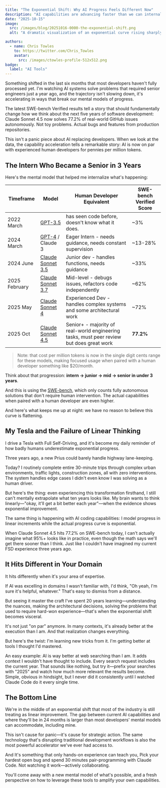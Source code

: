 ```yaml
---
title: "The Exponential Shift: Why AI Progress Feels Different Now"
description: "AI capabilities are advancing faster than we can internalize. Here's why the next phase of development will look radically different."
date: "2025-10-15"
image:
  src: /images/blog/20251016-0000-the-exponential-shift.png
  alt: "A dramatic visualization of an exponential curve rising sharply upward made of glowing holographic data points and neural network connections, transforming from a flat linear path into a steep acceleration curve. In the foreground, a software developer sits at a modern desk with dual monitors displaying code and AI interfaces, gazing up at the luminous curve with a mix of contemplation and realization, backlit by the glow of the visualization. Cinematic lighting with deep blue and cyan tones from the holographic elements contrasting with warm amber desk lamp light, creating depth and atmosphere. Photorealistic rendering, 8k quality, shallow depth of field focusing on the developer and curve intersection, professional commercial photography aesthetic with high contrast color grading."

authors:
  - name: Chris Towles
    to: https://twitter.com/Chris_Towles
    avatar:
      src: /images/ctowles-profile-512x512.png
badge:
  label: "AI Tools"
---
```


Something shifted in the last six months that most developers haven't fully processed yet. I'm watching AI systems solve problems that required senior engineers just a year ago, and the trajectory isn't slowing down, it's accelerating in ways that break our mental models of progress.

The latest SWE-bench Verified results tell a story that should fundamentally change how we think about the next five years of software development: Claude Sonnet 4.5 now solves 77.2% of real-world GitHub issues autonomously. Not toy problems. Actual bugs and features from production repositories.

This isn't a panic piece about AI replacing developers. When we look at the data, the capability acceleration tells a remarkable story: AI is now on par with experienced human developers for pennies per million tokens.

## The Intern Who Became a Senior in 3 Years

Here's the mental model that helped me internalize what's happening:

| **Timeframe** | **Model**                                                             | **Human Developer Equivalent**                                        | **SWE-bench Verified Score** |
| ------------- | --------------------------------------------------------------------- | --------------------------------------------------------------------- | ---------------------------- |
| 2022 March    | [GPT-3.5](https://en.wikipedia.org/wiki/GPT-3#GPT-3.5)                | has seen code before, doesn't know what it does.                      | ~3%                          |
| 2024 March    | [GPT-4](https://en.wikipedia.org/wiki/GPT-4) / Claude 3               | Eager Intern - needs guidance, needs constant supervision             | ~13-28%                      |
| 2024 June     | [Claude Sonnet 3.5](https://www.anthropic.com/news/claude-3-5-sonnet) | Junior dev - handles functions, needs guidance                        | ~33%                         |
| 2025 February | [Claude Sonnet 3.7](https://www.anthropic.com/news/claude-3-7-sonnet) | Mid-level - debugs issues, refactors code independently               | ~62%                         |
| 2025 May      | [Claude Sonnet 4](https://www.anthropic.com/news/claude-4)            | Experienced Dev - handles complex systems and some architectural work | ~72%                         |
| 2025 Oct      | [Claude Sonnet 4.5](https://www.anthropic.com/news/claude-sonnet-4-5) | Senior+ - majority of real-world engineering tasks, must peer review but does great work                    | **77.2%**                    |


> Note: that cost per million tokens is now in the single digit cents range for these models, making focused usage when paired with a human developer something like $20/month.


Think about that progression: **intern → junior → mid → senior in under 3 years**.

And this is using the [SWE-bench](https://www.swebench.com/), which only counts fully autonomous solutions that don't require human intervention. The actual capabilities when paired with a human developer are even higher.

And here's what keeps me up at night: we have no reason to believe this curve is flattening.

## My Tesla and the Failure of Linear Thinking

I drive a Tesla with Full Self-Driving, and it's become my daily reminder of how badly humans underestimate exponential progress.

Three years ago, a new Prius could barely handle highway lane-keeping.

Today? I routinely complete entire 30-minute trips through complex urban environments, traffic lights, construction zones, all with zero interventions. The system handles edge cases I didn't even know I was solving as a human driver.

But here's the thing: even experiencing this transformation firsthand, I still can't mentally extrapolate what ten years looks like. My brain wants to think linearly—"okay, it'll get a bit better each year"—when the evidence shows exponential improvement.

The same thing is happening with AI coding capabilities: I model progress in linear increments while the actual progress curve is exponential.

When Claude Sonnet 4.5 hits 77.2% on SWE-bench today, I can't actually imagine what 95%+ looks like in practice, even though the math says we'll get there sooner than I think. Just like I couldn't have imagined my current FSD experience three years ago.

## It Hits Different in Your Domain

It hits differently when it's your area of expertise.

If AI was excelling in domains I wasn't familiar with, I'd think, "Oh yeah, I'm sure it's helpful, whatever." That's easy to dismiss from a distance.

But seeing it master the craft I've spent 20 years learning—understanding the nuances, making the architectural decisions, solving the problems that used to require hard-won experience—that's when the exponential shift becomes visceral.

It's not just "on par" anymore. In many contexts, it's already better at the execution than I am. And that realization changes everything. 


But here's the twist: I'm learning new tricks from it. I'm getting better at tools I thought I'd mastered.

An easy example: AI is way better at web searching than I am. It adds context I wouldn't have thought to include. Every search request includes the current year. That sounds like nothing, but try it—prefix your searches with "2025" and watch how much more relevant the results become. Simple, obvious in hindsight, but I never did it consistently until I watched Claude Code do it every single time.

## The Bottom Line

We're in the middle of an exponential shift that most of the industry is still treating as linear improvement. The gap between current AI capabilities and where they'll be in 24 months is larger than most developers' mental models can accommodate, including mine.

This isn't cause for panic—it's cause for strategic action. The same technology that's disrupting traditional development workflows is also the most powerful accelerator we've ever had access to.

And It's something that only hands-on experience can teach you, Pick your hardest open bug and spend 30 minutes pair-programming with Claude Code. Not watching it work—actively collaborating.

You'll come away with a new mental model of what's possible, and a fresh perspective on how to leverage these tools to amplify your own capabilities.